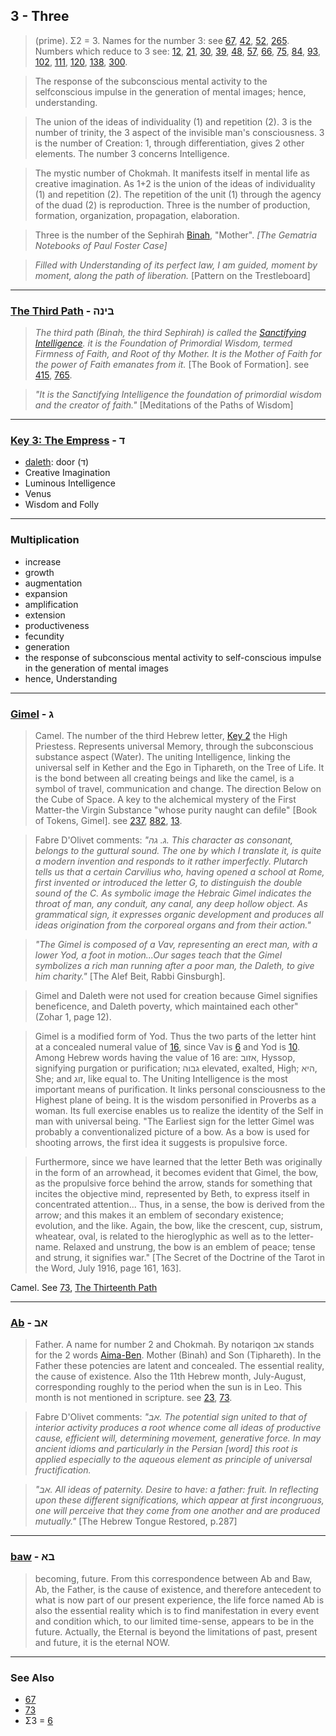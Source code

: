 ## 3 - Three

> (prime). Σ2 = 3. Names for the number 3: see [67](67), [42](42), [52](52), [265](265). Numbers which reduce to 3 see: [12](12), [21](21), [30](30), [39](39), [48](48), [57](57), [66](66), [75](75), [84](84), [93](93), [102](102), [111](111), [120](120), [138](138), [300](300).

> The response of the subconscious mental activity to the selfconscious impulse in the generation of mental images; hence, understanding.

> The union of the ideas of individuality (1) and repetition (2). 3 is the number of trinity, the 3 aspect of the invisible man's consciousness. 3 is the number of Creation: 1, through differentiation, gives 2 other elements. The number 3 concerns Intelligence.

> The mystic number of Chokmah. It manifests itself in mental life as creative imagination. As 1+2 is the union of the ideas of individuality (1) and repetition (2). The repetition of the unit (1) through the agency of the duad (2) is reproduction. Three is the number of production, formation, organization, propagation, elaboration.

> Three is the number of the Sephirah [Binah](/keys/BINH), "Mother". *[The Gematria Notebooks of Paul Foster Case]*

> *Filled with Understanding of its perfect law, I am guided, moment by moment, along the path of liberation.* [Pattern on the Trestleboard]

---

### [The Third Path](/keys/BINH) - בינה
> *The third path (Binah, the third Sephirah) is called the [Sanctifying Intelligence](/keys/ShKL.HQVDSh). it is the Foundation of Primordial Wisdom, termed Firmness of Faith, and Root of thy Mother. It is the Mother of Faith for the power of Faith emanates from it.* [The Book of Formation]. see [415](415), [765](765).

> *"It is the Sanctifying Intelligence the foundation of primordial wisdom and the creator of faith."* [Meditations of the Paths of Wisdom]

---

### [Key 3: The Empress](/keys/D) - ד

- [daleth](/keys/D): door (ד)
- Creative Imagination
- Luminous Intelligence
- Venus
- Wisdom and Folly

---

### Multiplication

- increase
- growth
- augmentation
- expansion
- amplification
- extension
- productiveness
- fecundity
- generation
- the response of subconscious mental activity to self-conscious impulse in the generation of mental images
- hence, Understanding

---

### [Gimel](/keys/G) - ג
> Camel. The number of the third Hebrew letter, [Key 2](2) the High Priestess. Represents universal Memory, through the subconscious substance aspect (Water). The uniting Intelligence, linking the universal self in Kether and the Ego in Tiphareth, on the Tree of Life. It is the bond between all creating beings and like the camel, is a symbol of travel, communication and change. The direction Below on the Cube of Space. A key to the alchemical mystery of the First Matter-the Virgin Substance "whose purity naught can defile" [Book of Tokens, Gimel]. see [237](237), [882](882), [13](13).

> Fabre D'Olivet comments: *"ג. גה. This character as consonant, belongs to the guttural sound. The one by which I translate it, is quite a modern invention and responds to it rather imperfectly. Plutarch tells us that a certain Carvilius who, having opened a school at Rome, first invented or introduced the letter G, to distinguish the double sound of the C. As symbolic image the Hebraic Gimel indicates the throat of man, any conduit, any canal, any deep hollow object. As grammatical sign, it expresses organic development and produces all ideas origination from the corporeal organs and from their action."*

> *"The Gimel is composed of a Vav, representing an erect man, with a lower Yod, a foot in motion...Our sages teach that the Gimel symbolizes a rich man running after a poor man, the Daleth, to give him charity."* [The Alef Beit, Rabbi Ginsburgh].

> Gimel and Daleth were not used for creation because Gimel signifies beneficence, and Daleth poverty, which maintained each other" (Zohar 1, page 12).

> Gimel is a modified form of Yod. Thus the two parts of the letter hint at a concealed numeral value of [16](16), since Vav is [6](6) and Yod is [10](10). Among Hebrew words having the value of 16 are: אזוב, Hyssop, signifying purgation or purification; גבוה elevated, exalted, High; היא, She; and זוג, like equal to. The Uniting Intelligence is the most important means of purification. It links personal consciousness to the Highest plane of being. It is the wisdom personified in Proverbs as a woman. Its full exercise enables us to realize the identity of the Self in man with universal being. "The Earliest sign for the letter Gimel was probably a conventionalized picture of a bow. As a bow is used for shooting arrows, the first idea it suggests is propulsive force.

> Furthermore, since we have learned that the letter Beth was originally in the form of an arrowhead, it becomes evident that Gimel, the bow, as the propulsive force behind the arrow, stands for something that incites the objective mind, represented by Beth, to express itself in concentrated attention... Thus, in a sense, the bow is derived from the arrow; and this makes it an emblem of secondary existence; evolution, and the like. Again, the bow, like the crescent, cup, sistrum, wheatear, oval, is related to the hieroglyphic as well as to the letter-name. Relaxed and unstrung, the bow is an emblem of peace; tense and strung, it signifies war." [The Secret of the Doctrine of the Tarot in the Word, July 1916, page 161, 163].

Camel. See [73](73), [The Thirteenth Path](13)

---

### [Ab](/keys/AB) - אב
> Father. A name for number 2 and Chokmah. By notariqon אב stands for the 2 words [Aima-Ben](/keys/AIMA-BN). Mother (Binah) and Son (Tiphareth). In the Father these potencies are latent and concealed. The essential reality, the cause of existence. Also the 11th Hebrew month, July-August, corresponding roughly to the period when the sun is in Leo. This month is not mentioned in scripture. see [23](23), [73](73).

> Fabre D'Olivet comments: *"אב. The potential sign united to that of interior activity produces a root whence come all ideas of productive cause, efficient will, determining movement, generative force. In may ancient idioms and particularly in the Persian [word] this root is applied especially to the aqueous element as principle of universal fructification.*

> *"אב. All ideas of paternity. Desire to have: a father: fruit. In reflecting upon these different significations, which appear at first incongruous, one will perceive that they come from one another and are produced mutually."* [The Hebrew Tongue Restored, p.287]

---

### [baw](/keys/BA) - בא
> becoming, future. From this correspondence between Ab and Baw, Ab, the Father, is the cause of existence, and therefore antecedent to what is now part of our present experience, the life force named Ab is also the essential reality which is to find manifestation in every event and condition which, to our limited time-sense, appears to be in the future. Actually, the Eternal is beyond the limitations of past, present and future, it is the eternal NOW.

---

### See Also

- [67](67)
- [73](73)
- Σ3 = [6](6)

